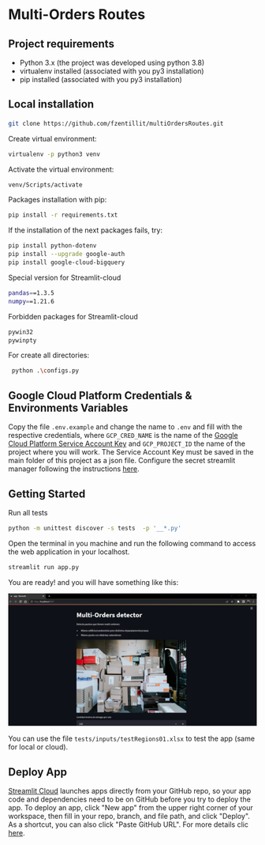# Multi-Orders Routes

## Project requirements

* Python 3.x (the project was developed using python 3.8)
* virtualenv installed (associated with you py3 installation)
* pip installed (associated with you py3 installation)

## Local installation

```bash
git clone https://github.com/fzentillit/multiOrdersRoutes.git
```
Create virtual environment:

```bash
virtualenv -p python3 venv
```
Activate the virtual environment:
```bash
venv/Scripts/activate
```
Packages installation with pip:
```bash
pip install -r requirements.txt
```

If the installation of the next packages fails, try:

```bash
pip install python-dotenv
pip install --upgrade google-auth
pip install google-cloud-bigquery
```

Special version for Streamlit-cloud

```bash
pandas==1.3.5
numpy==1.21.6
```

Forbidden packages for Streamlit-cloud

```bash
pywin32
pywinpty
```


For create all directories:
```bash
 python .\configs.py
```


## Google Cloud Platform Credentials & Environments Variables

Copy the file `.env.example` and change the name to `.env` and fill with the respective credentials, where
`GCP_CRED_NAME` is the name of the [Google Cloud Platform Service Account Key](https://cloud.google.com/iam/docs/creating-managing-service-account-keys) and `GCP_PROJECT_ID` the name of the project 
where you will work. The Service Account Key must be saved in the main folder of this project as a json file. Configure the secret streamlit manager following the instructions [here](https://docs.streamlit.io/streamlit-cloud/get-started/deploy-an-app/connect-to-data-sources/secrets-management).


## Getting Started

Run all tests
```bash
python -m unittest discover -s tests  -p '__*.py' 
```

Open the terminal in you machine and run the following command to access the web application in your localhost.
```bash
streamlit run app.py
```

You are ready! and you will have something like this:

![front example](statics/images/localExampleFront.png)

You can use the file `tests/inputs/testRegions01.xlsx` to test the app (same for local or cloud).


## Deploy App

[Streamlit Cloud](https://share.streamlit.io/) launches apps directly from your GitHub repo, so your app code and dependencies need to be on GitHub before you try to deploy the app. 
To deploy an app, click "New app" from the upper right corner of your workspace, then fill in your repo, branch, and file path, and click "Deploy". As a shortcut, you can also click "Paste GitHub URL". For more details clic [here](https://docs.streamlit.io/streamlit-cloud/get-started/deploy-an-app).


